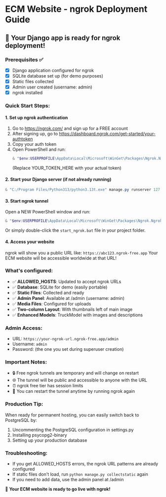 # ECM Website - ngrok Deployment Guide

## 🚀 Your Django app is ready for ngrok deployment!

### Prerequisites ✅
- [x] Django application configured for ngrok
- [x] SQLite database set up (for demo purposes)
- [x] Static files collected
- [x] Admin user created (username: admin)
- [x] ngrok installed

### Quick Start Steps:

#### 1. Set up ngrok authentication
1. Go to https://ngrok.com/ and sign up for a FREE account
2. After signing up, go to https://dashboard.ngrok.com/get-started/your-authtoken
3. Copy your auth token
4. Open PowerShell and run:
   ```powershell
   & "$env:USERPROFILE\AppData\Local\Microsoft\WinGet\Packages\Ngrok.Ngrok_Microsoft.Winget.Source_8wekyb3d8bbwe\ngrok.exe" config add-authtoken YOUR_TOKEN_HERE
   ```
   (Replace YOUR_TOKEN_HERE with your actual token)

#### 2. Start your Django server (if not already running)
```powershell
& "C:/Program Files/Python313/python3.13t.exe" manage.py runserver 127.0.0.1:8000
```

#### 3. Start ngrok tunnel
Open a NEW PowerShell window and run:
```powershell
& "$env:USERPROFILE\AppData\Local\Microsoft\WinGet\Packages\Ngrok.Ngrok_Microsoft.Winget.Source_8wekyb3d8bbwe\ngrok.exe" http 8000
```

Or simply double-click the `start_ngrok.bat` file in your project folder.

#### 4. Access your website
ngrok will show you a public URL like: `https://abc123.ngrok-free.app`
Your ECM website will be accessible worldwide at that URL!

### What's configured:
- ✅ **ALLOWED_HOSTS**: Updated to accept ngrok URLs
- ✅ **Database**: SQLite for demo (easily portable)
- ✅ **Static Files**: Collected and ready
- ✅ **Admin Panel**: Available at /admin (username: admin)
- ✅ **Media Files**: Configured for uploads
- ✅ **Two-column Layout**: With thumbnails left of main image
- ✅ **Enhanced Models**: TruckModel with images and descriptions

### Admin Access:
- URL: `https://your-ngrok-url.ngrok-free.app/admin`
- Username: `admin`
- Password: (the one you set during superuser creation)

### Important Notes:
- 🔒 Free ngrok tunnels are temporary and will change on restart
- 🌐 The tunnel will be public and accessible to anyone with the URL
- ⏰ ngrok free tier has session limits
- 🔄 You can restart the tunnel anytime by running ngrok again

### Production Tip:
When ready for permanent hosting, you can easily switch back to PostgreSQL by:
1. Uncommenting the PostgreSQL configuration in settings.py
2. Installing psycopg2-binary
3. Setting up your production database

### Troubleshooting:
- If you get ALLOWED_HOSTS errors, the ngrok URL patterns are already configured
- If static files don't load, run `python manage.py collectstatic` again
- If you need to add data, use the admin panel at /admin

🎉 **Your ECM website is ready to go live with ngrok!**
